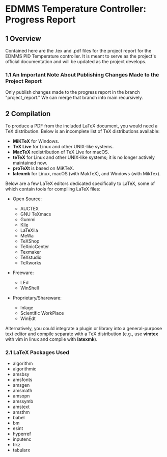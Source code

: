 # EDMMS Temperature Controller: Progress Report

## 1 Overview

Contained here are the .tex and .pdf files for the project report for the EDMMS PID Temperature controller. It is meant to serve as the project's official documentation and will be updated as the project develops.

### 1.1 An Important Note About Publishing Changes Made to the Project Report

Only publish changes made to the progress report in the branch "project_report." We can merge that branch into main recursively.

## 2 Compilation

To produce a PDF from the included LaTeX document, you would need a TeX distribution. Below is an incomplete list of TeX distributions available:

- **MiKTeX** for Windows.
- **TeX Live** for Linux and other UNIX-like systems.
- **MacTeX** redistribution of TeX Live for macOS.
- **teTeX** for Linux and other UNIX-like systems; it is no longer actively maintained now.
- **proTeXt** is based on MiKTeX.
- **latexmk** for Linux, macOS (with MakTeX), and Windows (with MikTex).

Below are a few LaTeX editors dedicated specifically to LaTeX, some of which contain tools for compiling LaTeX files:

- Open Source:
    - AUCTEX
    - GNU TeXmacs
    - Gummi
    - Kile
    - LaTeXila
    - MeWa
    - TeXShop
    - TeXnicCenter
    - Texmaker
    - TeXstudio
    - TeXworks

- Freeware:
    - LEd
    - WinShell

- Proprietary/Shareware:
    - Inlage
    - Scientific WorkPlace
    - WinEdt

Alternatively, you could integrate a plugin or library into a general-purpose text editor and compile separate with a TeX distribution (e.g., use **vimtex** with vim in linux and compile with **latexmk**).

### 2.1 LaTeX Packages Used

- algorithm
- algorithmic
- amsbsy
- amsfonts
- amsgen
- amsmath
- amsopn
- amssymb
- amstext
- amsthm
- babel
- bm
- esint
- hyperref
- inputenc
- tikz
- tabularx